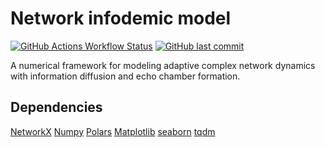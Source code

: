 # Network infodemic model
[![GitHub Actions Workflow Status](https://img.shields.io/github/actions/workflow/status/garland-culbreth/network-infodemic-model/pytest.yml?style=flat-square&logo=github&logoColor=%23cdd9e5&label=tests&labelColor=%23373e47&color=%23347d39)](https://github.com/garland-culbreth/network-infodemic-model/actions/workflows/pytest.yml) [![GitHub last commit](https://img.shields.io/github/last-commit/garland-culbreth/network-infodemic-model?style=flat-square&logo=git&logoColor=%23cdd9e5&labelColor=%23373e47&color=%238256d0)](https://github.com/garland-culbreth/network-infodemic-model/commits/main/)

A numerical framework for modeling adaptive complex network dynamics with information diffusion and echo chamber formation.

## Dependencies

[NetworkX](https://networkx.org/documentation/stable/index.html) [Numpy](https://numpy.org/) [Polars](https://pola.rs/) [Matplotlib](https://matplotlib.org/) [seaborn](https://seaborn.pydata.org/) [tqdm](https://tqdm.github.io/)
